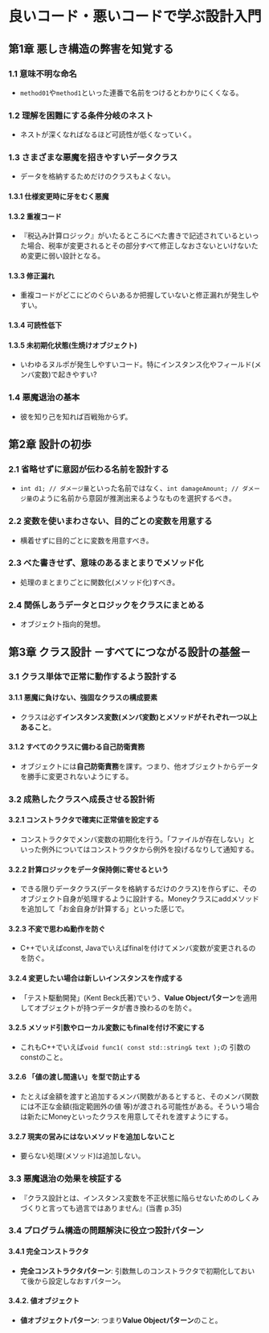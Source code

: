 # 良いコード・悪いコードで学ぶ設計入門

## 第1章 悪しき構造の弊害を知覚する

### 1.1 意味不明な命名

* ``method01``や``method1``といった連番で名前をつけるとわかりにくくなる。

### 1.2 理解を困難にする条件分岐のネスト

* ネストが深くなればなるほど可読性が低くなっていく。

### 1.3 さまざまな悪魔を招きやすいデータクラス

* データを格納するためだけのクラスもよくない。

#### 1.3.1 仕様変更時に牙をむく悪魔

#### 1.3.2 重複コード

* 『税込み計算ロジック』がいたるところにべた書きで記述されているといった場合、税率が変更されるとその部分すべて修正しなおさないといけないため変更に弱い設計となる。

#### 1.3.3 修正漏れ

* 重複コードがどこにどのぐらいあるか把握していないと修正漏れが発生しやすい。

#### 1.3.4 可読性低下

#### 1.3.5 未初期化状態(生焼けオブジェクト)

* いわゆるヌルポが発生しやすいコード。特にインスタンス化やフィールド(メンバ変数)で起きやすい?

### 1.4 悪魔退治の基本

* 彼を知り己を知れば百戦殆からず。

## 第2章 設計の初歩

### 2.1 省略せずに意図が伝わる名前を設計する

* ``int d1; // ダメージ量``といった名前ではなく、``int damageAmount; // ダメージ量``のように名前から意図が推測出来るようなものを選択するべき。

### 2.2 変数を使いまわさない、目的ごとの変数を用意する

* 横着せずに目的ごとに変数を用意すべき。

### 2.3 べた書きせず、意味のあるまとまりでメソッド化

* 処理のまとまりごとに関数化(メソッド化)すべき。

### 2.4 関係しあうデータとロジックをクラスにまとめる

* オブジェクト指向的発想。

## 第3章 クラス設計 －すべてにつながる設計の基盤－

### 3.1 クラス単体で正常に動作するよう設計する

#### 3.1.1 悪魔に負けない、強固なクラスの構成要素

* クラスは必ず**インスタンス変数(メンバ変数)とメソッドがそれぞれ一つ以上あること**。

#### 3.1.2 すべてのクラスに備わる自己防衛責務

* オブジェクトには**自己防衛責務**を課す。つまり、他オブジェクトからデータを勝手に変更されないようにする。

### 3.2 成熟したクラスへ成長させる設計術

#### 3.2.1 コンストラクタで確実に正常値を設定する

* コンストラクタでメンバ変数の初期化を行う。「ファイルが存在しない」といった例外についてはコンストラクタから例外を投げるなりして通知する。

#### 3.2.2 計算ロジックをデータ保持側に寄せるという

* できる限りデータクラス(データを格納するだけのクラス)を作らずに、そのオブジェクト自身が処理するように設計する。Moneyクラスにaddメソッドを追加して「お金自身が計算する」といった感じで。

#### 3.2.3 不変で思わぬ動作を防ぐ

* C++でいえばconst, Javaでいえばfinalを付けてメンバ変数が変更されるのを防ぐ。

#### 3.2.4 変更したい場合は新しいインスタンスを作成する

* 「テスト駆動開発」(Kent Beck氏著)でいう、**Value Objectパターン**を適用してオブジェクトが持つデータが書き換わるのを防ぐ。

#### 3.2.5 メソッド引数やローカル変数にもfinalを付け不変にする

* これもC++でいえば``void func1( const std::string& text );``の 引数のconstのこと。

#### 3.2.6 「値の渡し間違い」を型で防止する

* たとえば金額を渡すと追加するメンバ関数があるとすると、そのメンバ関数には不正な金額(指定範囲外の値 等)が渡される可能性がある。そういう場合は新たにMoneyといったクラスを用意してそれを渡すようにする。

#### 3.2.7 現実の営みにはないメソッドを追加しないこと

* 要らない処理(メソッド)は追加しない。

### 3.3 悪魔退治の効果を検証する

* 『クラス設計とは、インスタンス変数を不正状態に陥らせないためのしくみづくりと言っても過言ではありません』(当書 p.35)

### 3.4 プログラム構造の問題解決に役立つ設計パターン

#### 3.4.1 完全コンストラクタ

* **完全コンストラクタパターン**: 引数無しのコンストラクタで初期化しておいて後から設定しなおすパターン。

#### 3.4.2. 値オブジェクト

* **値オブジェクトパターン**: つまり**Value Objectパターン**のこと。



